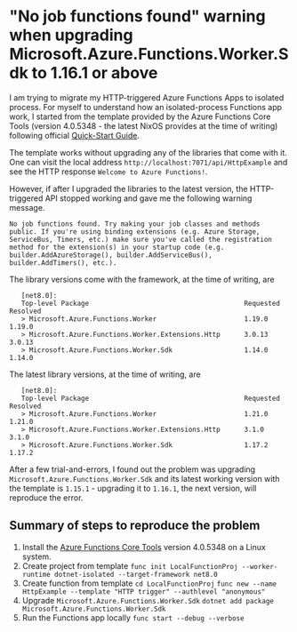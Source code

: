 # "No job functions found" warning when upgrading Microsoft.Azure.Functions.Worker.Sdk to 1.16.1 or above

I am trying to migrate my HTTP-triggered Azure Functions Apps to isolated process. For myself to understand how an isolated-process Functions app work, I started from the template provided by the Azure Functions Core Tools (version 4.0.5348 - the latest NixOS provides at the time of writing) following official [Quick-Start Guide](https://learn.microsoft.com/en-us/azure/azure-functions/create-first-function-cli-csharp?tabs=linux%2Cazure-cli).

The template works without upgrading any of the libraries that come with it.
One can visit the local address `http://localhost:7071/api/HttpExample` and see
the HTTP response `Welcome to Azure Functions!`.

However, if after I upgraded the libraries to the latest version, the
HTTP-triggered API stopped working and gave me the following warning message.

```
No job functions found. Try making your job classes and methods public. If you're using binding extensions (e.g. Azure Storage, ServiceBus, Timers, etc.) make sure you've called the registration method for the extension(s) in your startup code (e.g. builder.AddAzureStorage(), builder.AddServiceBus(), builder.AddTimers(), etc.).
```

The library versions come with the framework, at the time of writing, are

```
   [net8.0]:
   Top-level Package                                       Requested   Resolved
   > Microsoft.Azure.Functions.Worker                      1.19.0      1.19.0
   > Microsoft.Azure.Functions.Worker.Extensions.Http      3.0.13      3.0.13
   > Microsoft.Azure.Functions.Worker.Sdk                  1.14.0      1.14.0

```

The latest library versions, at the time of writing, are

```
   [net8.0]:
   Top-level Package                                       Requested   Resolved
   > Microsoft.Azure.Functions.Worker                      1.21.0      1.21.0
   > Microsoft.Azure.Functions.Worker.Extensions.Http      3.1.0       3.1.0
   > Microsoft.Azure.Functions.Worker.Sdk                  1.17.2      1.17.2

```

After a few trial-and-errors, I found out the problem was upgrading `Microsoft.Azure.Functions.Worker.Sdk`
and its latest working version with the template is `1.15.1` - upgrading it to
`1.16.1`, the next version, will reproduce the error.

## Summary of steps to reproduce the problem

1. Install the [Azure Functions Core Tools](https://github.com/Azure/azure-functions-core-tools) version 4.0.5348 on a Linux system.
1. Create project from template
   `func init LocalFunctionProj --worker-runtime dotnet-isolated --target-framework net8.0`
1. Create function from template
   `cd LocalFunctionProj`
   `func new --name HttpExample --template "HTTP trigger" --authlevel "anonymous"`
1. Upgrade `Microsoft.Azure.Functions.Worker.Sdk`
   `dotnet add package Microsoft.Azure.Functions.Worker.Sdk`
1. Run the Functions app locally
   `func start --debug --verbose`

